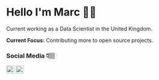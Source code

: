# Hello I'm Marc 👋🏼

Current working as a Data Scientist in the United Kingdom.

**Current Focus:** Contributing more to open source projects.

### Social Media 👇🏼

<!--- [<img align="left" alt="marccodess.com" width="22px" src="https://raw.githubusercontent.com/iconic/open-iconic/master/svg/globe.svg" />][website]--->
<!--- [<img align="left" alt="marccodess | YouTube" width="22px" src="https://cdn.jsdelivr.net/npm/simple-icons@v3/icons/youtube.svg" />][youtube]--->
[<img align="left" alt="marccodess | Twitter" width="22px" src="https://cdn.jsdelivr.net/npm/simple-icons@v3/icons/twitter.svg" />][twitter]
<!--- [<img align="left" alt="marccodess | LinkedIn" width="22px" src="https://cdn.jsdelivr.net/npm/simple-icons@v3/icons/linkedin.svg" />][linkedin]--->
[<img align="left" alt="marccodess | Instagram" width="22px" src="https://cdn.jsdelivr.net/npm/simple-icons@v3/icons/instagram.svg" />][instagram]

<br />

<!--- [website]: https://marccodess.com --->
[instagram]: https://instagram.com/marccodess
[twitter]: https://twitter.com/marccodess
